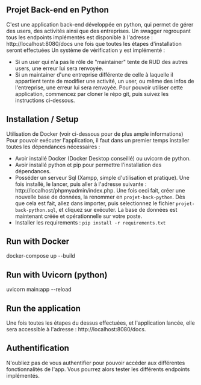 ## Projet Back-end en Python
C'est une application back-end développée en python, qui permet de gérer des users, des activités ainsi que des entreprises.
Un swagger regroupant tous les endpoints implémentés est disponible à l'adresse : http://localhost:8080/docs une fois que toutes les étapes d'installation seront effectuées
Un système de vérification y est implémenté : 
  - Si un user qui n'a pas le rôle de "maintainer" tente de RUD des autres users, une erreur lui sera renvoyée.
  - Si un maintainer d'une entreprise différente de celle à laquelle il appartient tente de modifier une activité, un user, ou même des infos de l'entreprise, une erreur lui sera renvoyée.
Pour pouvoir utiliser cette application, commencez par cloner le répo git, puis suivez les instructions ci-dessous.

## Installation / Setup
Utilisation de Docker (voir ci-dessous pour de plus ample informations)
Pour pouvoir exécuter l'application, il faut dans un premier temps installer toutes les dépendances nécessaires : 
  - Avoir installé Docker (Docker Desktop conseillé) ou uvicorn de python.
  - Avoir installé python et pip pour permettre l'installation des dépendances.
  - Posséder un serveur Sql (Xampp, simple d'utilisation et pratique). Une fois installé, le lancer, puis aller à l'adresse suivante : http://localhost/phpmyadmin/index.php. Une fois ceci fait, créer une nouvelle base de données, la renommer en `projet-back-python`. Dès que cela est fait, allez dans importer, puis selectionnez le fichier `projet-back-python.sql`, et cliquez sur exécuter. La base de données est maintenant créée et opérationnelle sur votre poste.
  - Installer les requirements : `pip install -r requirements.txt`

## Run with Docker
docker-compose up --build

## Run with Uvicorn (python)
uvicorn main:app --reload

## Run the application
Une fois toutes les étapes du dessus effectuées, et l'application lancée, elle sera accessible à l'adresse : http://localhost:8080/docs. 

## Authentification
N'oubliez pas de vous authentifier pour pouvoir accéder aux différentes fonctionnalités de l'app.
Vous pourrez alors tester les différents endpoints implémentés.
